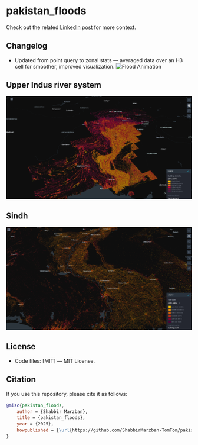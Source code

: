 # pakistan_floods
Check out the related [LinkedIn post](https://www.linkedin.com/posts/smarzban_pakistan-is-in-the-middle-of-its-worst-flooding-activity-7368008542806495236-nCDp) for more context.

## Changelog

- Updated from point query to zonal stats — averaged data over an H3 cell for smoother, improved visualization.
![Flood Animation](output.gif)

## Upper Indus river system
![Flood Visualization](pakistan_floods.png)

## Sindh
![Flood Visualization](sindh.png)

## License
- Code files: [MIT] — MIT License.

## Citation

If you use this repository, please cite it as follows:

```bibtex
@misc{pakistan_floods,
    author = {Shabbir Marzban},
    title = {pakistan_floods},
    year = {2025},
    howpublished = {\url{https://github.com/ShabbirMarzban-TomTom/pakistan_floods}},
}
```
